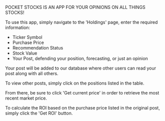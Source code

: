 POCKET STOCKS IS AN APP FOR YOUR OPINIONS ON ALL THINGS STOCKS!

To use this app, simply navigate to the 'Holdings' page, enter the required information:

- Ticker Symbol
- Purchase Price
- Recommendation Status
- Stock Value
- Your Post, defending your position, forecasting, or just an opinion

Your post will be added to our database where other users can read your post along with all others.

To view other posts, simply click on the positions listed in the table.

From there, be sure to click 'Get current price' in order to retrieve the most recent market price.

To calculate the ROI based on the purchase price listed in the original post, simply click the 'Get ROI' button.
